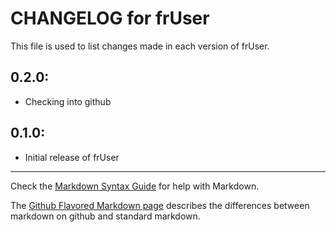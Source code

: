 # CHANGELOG for frUser

This file is used to list changes made in each version of frUser.

## 0.2.0:

* Checking into github

## 0.1.0:

* Initial release of frUser

- - -
Check the [Markdown Syntax Guide](http://daringfireball.net/projects/markdown/syntax) for help with Markdown.

The [Github Flavored Markdown page](http://github.github.com/github-flavored-markdown/) describes the differences between markdown on github and standard markdown.
